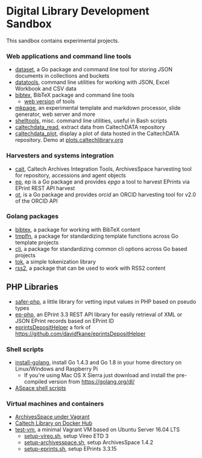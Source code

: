 # Digital Library Development Sandbox

This sandbox contains experimental projects.


### Web applications and command line tools

+ [dataset](https://caltechlibrary.github.io/dataset), a Go package and command line tool for storing JSON documents in collections and buckets
+ [datatools](https://caltechlibrary.github.io/datatools), command line utilities for working with JSON, Excel Workbook and CSV data
+ [bibtex](https://caltechlibrary.github.io/bibtex), BibTeX package and command line tools
    + [web version](https://caltechlibrary.github.io/bibtex/webapp) of tools
+ [mkpage](https://caltechlibrary.github.io/mkpage), an experimental template and markdown processor, slide generator, web server and more
+ [shelltools](https://caltechlibrary.github.io/shelltools), misc. command line utilities, useful in Bash scripts
+ [caltechdata_read](https://github.com/caltechlibrary/caltechdata_read), extract data from CaltechDATA repository 
+ [caltechdata_plot](https://github.com/caltechlibrary/caltechdata_plot),
display a plot of data hosted in the CaltechDATA repository. Demo at [plots.caltechlibrary.org](plots.caltechlibrary.org) 

### Harvesters and systems integration 

+ [cait](https://caltechlibrary.github.io/cait), Caltech Archives Integration Tools, ArchivesSpace harvesting tool for repository, accessions and agent objects
+ [ep](https://caltechlibrary.github.io/ep), ep is a Go package and provides _epgo_  a tool to harvest EPrints via EPrint REST API harvest
+ [ot](https://caltechlibrary.github.io/ot), is a Go package and provides _orcid_ an ORCID harvesting tool for v2.0 of the ORCID API

### Golang packages

+ [bibtex](https://github.com/caltechlibrary/bibtex), a package for working with BibTeX content
+ [tmplfn](https://github.com/caltechlibrary/tmplfn), a package for standardizing template functions across Go template projects
+ [cli](https://github.com/caltechlibrary/cli), a package for standardizing common cli options across Go based projects
+ [tok](https://github.com/caltechlibrary/tok), a simple tokenization library
+ [rss2](https://github.com/caltechlibrary/rss2), a package that can be used to work with RSS2 content

## PHP Libraries

+ [safer-php](https://github.com/caltechlibrary/safer-php), a little library for vetting input values in PHP based on pseudo types
+ [ep-php](https://github.com/caltechlibrary/ep-php), an EPrint 3.3 REST API library for easily retrieval of XML or JSON EPrint records based on EPrint ID
+ [eprintsDepositHelper](https://github.com/caltechlibrary/eprintsDepositHelper) a fork of https://github.com/davidfkane/eprintsDepositHelper

### Shell scripts

+ [install-golang](https://github.com/caltechlibrary/install-golang), install Go 1.4.3 and Go 1.8 in your home directory on Linux/Windows and Raspberry Pi
    + If you're using Mac OS X Sierra just download and install the pre-compiled version from https://golang.org/dl/
+ [ASpace shell scripts](https://github.com/caltechlibrary/aspace-shell-scripts)

### Virtual machines and containers

+ [ArchivesSpace under Vagrant](https://github.com/caltechlibrary/archivesspace_vagrant)
+ [Caltech Library on Docker Hub](https://hub.docker.com/u/caltechlibrary)
+ [test-vm](https://github.com/caltechlibrary/test-vm), a minimal Vagrant VM based on Ubuntu Server 16.04 LTS
    + [setup-vireo.sh](https://raw.githubusercontent.com/caltechlibrary/test-vm/master/setup-vireo.sh), setup Vireo ETD 3
    + [setup-archivesspace.sh](https://raw.githubusercontent.com/caltechlibrary/test-vm/master/setup-archivesspace.sh), setup ArchivesSpace 1.4.2
    + [setup-eprints.sh](https://raw.githubusercontent.com/caltechlibrary/test-vm/master/setup-eprints.sh), setup EPrints 3.3.15


